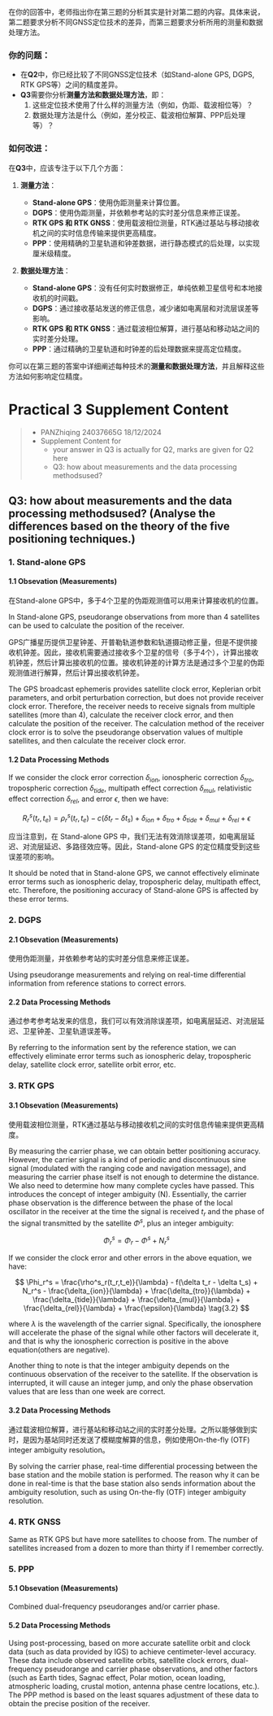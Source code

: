 在你的回答中，老师指出你在第三题的分析其实是针对第二题的内容。具体来说，第二题要求分析不同GNSS定位技术的差异，而第三题要求分析所用的测量和数据处理方法。

### 你的问题：
- 在**Q2**中，你已经比较了不同GNSS定位技术（如Stand-alone GPS, DGPS, RTK GPS等）之间的精度差异。
- **Q3**需要你分析**测量方法和数据处理方法**，即：
  1. 这些定位技术使用了什么样的测量方法（例如，伪距、载波相位等）？
  2. 数据处理方法是什么（例如，差分校正、载波相位解算、PPP后处理等）？
  
### 如何改进：
在**Q3**中，应该专注于以下几个方面：
1. **测量方法**：
   - **Stand-alone GPS**：使用伪距测量来计算位置。
   - **DGPS**：使用伪距测量，并依赖参考站的实时差分信息来修正误差。
   - **RTK GPS 和 RTK GNSS**：使用载波相位测量，RTK通过基站与移动接收机之间的实时信息传输来提供更高精度。
   - **PPP**：使用精确的卫星轨道和钟差数据，进行静态模式的后处理，以实现厘米级精度。

2. **数据处理方法**：
   - **Stand-alone GPS**：没有任何实时数据修正，单纯依赖卫星信号和本地接收机的时间戳。
   - **DGPS**：通过接收基站发送的修正信息，减少诸如电离层和对流层误差等影响。
   - **RTK GPS 和 RTK GNSS**：通过载波相位解算，进行基站和移动站之间的实时差分处理。
   - **PPP**：通过精确的卫星轨道和时钟差的后处理数据来提高定位精度。

你可以在第三题的答案中详细阐述每种技术的**测量和数据处理方法**，并且解释这些方法如何影响定位精度。

# Practical 3 Supplement Content
> - PANZhiqing 24037665G 18/12/2024
> - Supplement Content for 
>   - your answer in Q3 is actually for Q2, marks are given for Q2 here
>   - Q3: how about measurements and the data processing methodsused?

## Q3: how about measurements and the data processing methodsused? (Analyse the differences based on the theory of the five positioning techniques.)

### 1. Stand-alone GPS
#### 1.1 Obsevation (Measurements)

在Stand-alone GPS中，多于4个卫星的伪距观测值可以用来计算接收机的位置。

In Stand-alone GPS, pseudorange observations from more than 4 satellites can be used to calculate the position of the receiver.



GPS广播星历提供卫星钟差、开普勒轨道参数和轨道摄动修正量，但是不提供接收机钟差。因此，接收机需要通过接收多个卫星的信号（多于4个），计算出接收机钟差，然后计算出接收机的位置。接收机钟差的计算方法是通过多个卫星的伪距观测值进行解算，然后计算出接收机钟差。

The GPS broadcast ephemeris provides satellite clock error, Keplerian orbit parameters, and orbit perturbation correction, but does not provide receiver clock error. Therefore, the receiver needs to receive signals from multiple satellites (more than 4), calculate the receiver clock error, and then calculate the position of the receiver. The calculation method of the receiver clock error is to solve the pseudorange observation values of multiple satellites, and then calculate the receiver clock error.



#### 1.2 Data Processing Methods

If we consider the clock error correction $\delta_{ion}$, ionospheric correction $\delta_{tro}$, tropospheric correction $\delta_{tide}$, multipath effect correction $\delta_{mul}$, relativistic effect correction $\delta_{rel}$, and error $\epsilon$, then we have:

$$ R_r^s(t_r,t_e) = \rho^s_r(t_r,t_e) - c(\delta t_r - \delta t_s) + \delta_{ion} + \delta_{tro} + \delta_{tide} + \delta_{mul} + \delta_{rel} + \epsilon \tag{1.1} $$

应当注意到，在 Stand-alone GPS 中，我们无法有效消除误差项，如电离层延迟、对流层延迟、多路径效应等。因此，Stand-alone GPS 的定位精度受到这些误差项的影响。

It should be noted that in Stand-alone GPS, we cannot effectively eliminate error terms such as ionospheric delay, tropospheric delay, multipath effect, etc. Therefore, the positioning accuracy of Stand-alone GPS is affected by these error terms.


### 2. DGPS
#### 2.1 Obsevation (Measurements)
使用伪距测量，并依赖参考站的实时差分信息来修正误差。

Using pseudorange measurements and relying on real-time differential information from reference stations to correct errors.

#### 2.2 Data Processing Methods
通过参考参考站发来的信息，我们可以有效消除误差项，如电离层延迟、对流层延迟、卫星钟差、卫星轨道误差等。

By referring to the information sent by the reference station, we can effectively eliminate error terms such as ionospheric delay, tropospheric delay, satellite clock error, satellite orbit error, etc.

### 3. RTK GPS
#### 3.1 Obsevation (Measurements)
使用载波相位测量，RTK通过基站与移动接收机之间的实时信息传输来提供更高精度。

By measuring the carrier phase, we can obtain better positioning accuracy. However, the carrier signal is a kind of periodic and discontinuous sine signal (modulated with the ranging code and navigation message), and measuring the carrier phase itself is not enough to determine the distance. We also need to determine how many complete cycles have passed. This introduces the concept of integer ambiguity (N). Essentially, the carrier phase observation is the difference between the phase of the local oscillator in the receiver at the time the signal is received $t_r$ and the phase of the signal transmitted by the satellite $\Phi^s$, plus an integer ambiguity:

$$ \Phi_r^s = \Phi_r - \Phi^s + N_r^s \tag{3.1} $$


If we consider the clock error and other errors in the above equation, we have:

$$ \Phi_r^s = \frac{\rho^s_r(t_r,t_e)}{\lambda} - f(\delta t_r - \delta t_s) + N_r^s - \frac{\delta_{ion}}{\lambda} + \frac{\delta_{tro}}{\lambda} + \frac{\delta_{tide}}{\lambda} + \frac{\delta_{mul}}{\lambda} + \frac{\delta_{rel}}{\lambda} + \frac{\epsilon}{\lambda} \tag{3.2} $$

where $\lambda$ is the wavelength of the carrier signal. Specifically, the ionosphere will accelerate the phase of the signal while other factors will decelerate it, and that is why the ionospheric correction is positive in the above equation(others are negative).

Another thing to note is that the integer ambiguity depends on the continuous observation of the receiver to the satellite. If the observation is interrupted, it will cause an integer jump, and only the phase observation values that are less than one week are correct.


#### 3.2 Data Processing Methods

通过载波相位解算，进行基站和移动站之间的实时差分处理。之所以能够做到实时，是因为基站同时还发送了模糊度解算的信息，例如使用On-the-fly (OTF) integer ambiguity resolution。

By solving the carrier phase, real-time differential processing between the base station and the mobile station is performed. The reason why it can be done in real-time is that the base station also sends information about the ambiguity resolution, such as using On-the-fly (OTF) integer ambiguity resolution.


### 4. RTK GNSS
Same as RTK GPS but have more satellites to choose from. The number of satellites increased from a dozen to more than thirty if I remember correctly.

### 5. PPP
#### 5.1 Obsevation (Measurements)

Combined dual-frequency pseudoranges and/or carrier phase.

#### 5.2 Data Processing Methods

Using post-processing, based on more accurate satellite orbit and clock data (such as data provided by IGS) to achieve centimeter-level accuracy. These data include observed satellite orbits, satellite clock errors, dual-frequency pseudorange and carrier phase observations, and other factors (such as Earth tides, Sagnac effect, Polar motion, ocean loading, atmospheric loading, crustal motion, antenna phase centre locations, etc.). The PPP method is based on the least squares adjustment of these data to obtain the precise position of the receiver.
